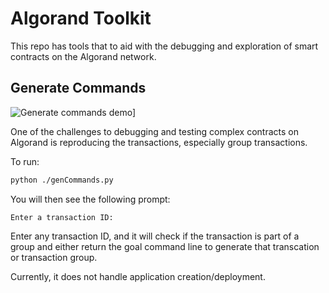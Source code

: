 # Algorand Toolkit
This repo has tools that to aid with the debugging and exploration of smart contracts on the Algorand network.

## Generate Commands

![Generate commands demo](./images/genDemo.gif)]

One of the challenges to debugging and testing complex contracts on Algorand is reproducing the transactions, especially group transactions.

To run:
```bash
python ./genCommands.py
```

You will then see the following prompt:
```
Enter a transaction ID: 
```

Enter any transaction ID, and it will check if the transaction is part of a group and either return the goal command line to generate that transcation or transaction group.

Currently, it does not handle application creation/deployment.